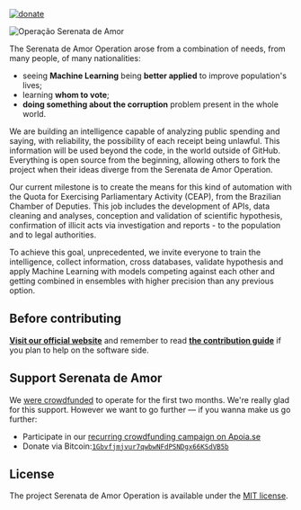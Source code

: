 [![donate](https://img.shields.io/badge/donate-apoia.se-EB4A3B.svg)](https://apoia.se/serenata)

![Operação Serenata de Amor](logo.png)

The Serenata de Amor Operation arose from a combination of needs, from many people, of many nationalities:

- seeing **Machine Learning** being **better applied** to improve population's lives;
- learning **whom to vote**;
- **doing something about the corruption** problem present in the whole world.

We are building an intelligence capable of analyzing public spending and saying, with reliability, the possibility of each receipt being unlawful. This information will be used beyond the code, in the world outside of GitHub. Everything is open source from the beginning, allowing others to fork the project when their ideas diverge from the Serenata de Amor Operation.

Our current milestone is to create the means for this kind of automation with the Quota for Exercising Parliamentary Activity (CEAP), from the Brazilian Chamber of Deputies. This job includes the development of APIs, data cleaning and analyses, conception and validation of scientific hypothesis, confirmation of illicit acts via investigation and reports - to the population and to legal authorities.

To achieve this goal, unprecedented, we invite everyone to train the intelligence, collect information, cross databases, validate hypothesis and apply Machine Learning with models competing against each other and getting combined in ensembles with higher precision than any previous option.

## Before contributing

**[Visit our official website](http://serenata.datasciencebr.com/)** and remember to read **[the contribution guide](/CONTRIBUTING.md)** if you plan to help on the software side.

## Support Serenata de Amor

We [were crowdfunded](https://catarse.me/serenata) to operate for the first two months. We're really glad for this support. However we want to go further — if you wanna make us go further:

* Participate in our [recurring crowdfunding campaign on Apoia.se](http://apoia.se/serenata)
* Donate via Bitcoin:[`1Gbvfjmjvur7qwbwNFdPSNDgx66KSdVB5b`](bitcoin:1Gg9CVZNYmzMTAjGfMg62w3b6MM7D1UAUV?amount=0.01&message=Supporting%20Serenata%20de%20Amor%20Operation)

## License

The project Serenata de Amor Operation is available under the [MIT license](LICENSE).
